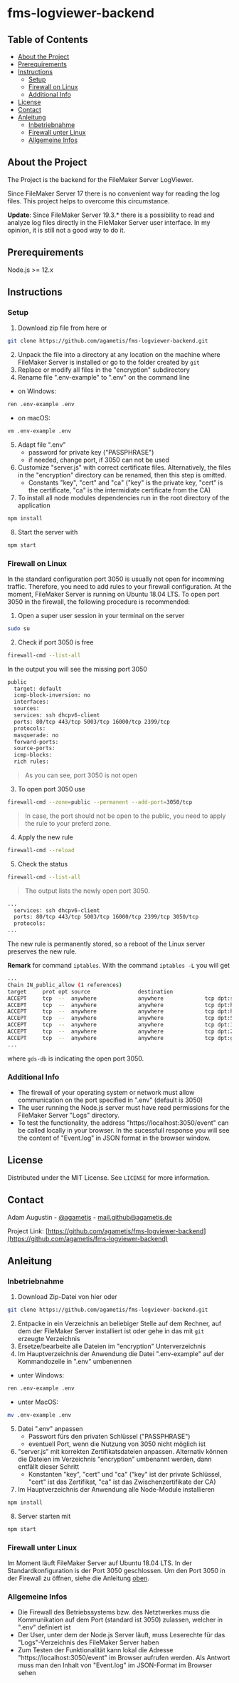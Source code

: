 # fms-logviewer-backend

## Table of Contents

- [About the Project](#about-the-project)
- [Prerequirements](#prerequirements)
- [Instructions](#instructions)
  - [Setup](#setup)
  - [Firewall on Linux](#firewall-on-linux)
  - [Additional Info](#additional-info)
- [License](#license)
- [Contact](#contact)
- [Anleitung](#anleitung)
  - [Inbetriebnahme](#inbetriebnahme)
  - [Firewall unter Linux](#firewall-unter-linux)
  - [Allgemeine Infos](#allgemeine-infos)

## About the Project

The Project is the backend for the FileMaker Server LogViewer.

Since FileMaker Server 17 there is no convenient way for reading the log files. This project helps to overcome this circumstance.

**Update**: Since FileMaker Server 19.3.* there is a possibility to read and analyze log files directly in the FileMaker Server user interface. In my opinion, it is still not a good way to do it.

## Prerequirements

Node.js >= 12.x

## Instructions

### Setup

1. Download zip file from here or

```bash
git clone https://github.com/agametis/fms-logviewer-backend.git
```

2. Unpack the file into a directory at any location on the machine where FileMaker Server is installed or go to the folder created by <code>git</code>
3. Replace or modify all files in the "encryption" subdirectory
4. Rename file ".env-example" to ".env" on the command line

- on Windows:

```bash
ren .env-example .env
```

- on macOS:

```bash
vm .env-example .env
```

5. Adapt file ".env"
   - password for private key ("PASSPHRASE")
   - if needed, change port, if 3050 can not be used
6. Customize "server.js" with correct certificate files. Alternatively, the files in the "encryption" directory can be renamed, then this step is omitted.
   - Constants "key", "cert" and "ca" ("key" is the private key, "cert" is the certificate, "ca" is the intermidiate certificate from the CA)
7. To install all node modules dependencies run in the root directory of the application

```bash
npm install
```

8. Start the server with

```bash
npm start
```

### Firewall on Linux

In the standard configuration port 3050 is usually not open for incomming traffic. Therefore, you need to add rules to your firewall configuration. At the moment, FileMaker Server is running on Ubuntu 18.04 LTS. To open port 3050 in the firewall, the following procedure is recommended:

1. Open a super user session in your terminal on the server

```bash
sudo su
```

2. Check if port 3050 is free

```bash
firewall-cmd --list-all
```

In the output you will see the missing port 3050

```bash
public
  target: default
  icmp-block-inversion: no
  interfaces:
  sources:
  services: ssh dhcpv6-client
  ports: 80/tcp 443/tcp 5003/tcp 16000/tcp 2399/tcp
  protocols:
  masquerade: no
  forward-ports:
  source-ports:
  icmp-blocks:
  rich rules:
```

> As you can see, port 3050 is not open

3. To open port 3050 use

```bash
firewall-cmd --zone=public --permanent --add-port=3050/tcp
```

> In case, the port should not be open to the public, you need to apply the rule to your preferd zone.

4. Apply the new rule

```bash
firewall-cmd --reload
```

5. Check the status

```bash
firewall-cmd --list-all
```

> The output lists the newly open port 3050.

```bash
...
  services: ssh dhcpv6-client
  ports: 80/tcp 443/tcp 5003/tcp 16000/tcp 2399/tcp 3050/tcp
  protocols:
...
```

The new rule is permanently stored, so a reboot of the Linux server preserves the new rule.

**Remark** for command <code>iptables</code>. With the command <code>iptables -L</code> you will get

```bash
...
Chain IN_public_allow (1 references)
target     prot opt source               destination
ACCEPT     tcp  --  anywhere             anywhere             tcp dpt:ssh ctstate NEW
ACCEPT     tcp  --  anywhere             anywhere             tcp dpt:http ctstate NEW
ACCEPT     tcp  --  anywhere             anywhere             tcp dpt:https ctstate NEW
ACCEPT     tcp  --  anywhere             anywhere             tcp dpt:5003 ctstate NEW
ACCEPT     tcp  --  anywhere             anywhere             tcp dpt:16000 ctstate NEW
ACCEPT     tcp  --  anywhere             anywhere             tcp dpt:2399 ctstate NEW
ACCEPT     tcp  --  anywhere             anywhere             tcp dpt:gds-db ctstate NEW
...
```
where <code>gds-db</code> is indicating the open port 3050.


### Additional Info

- The firewall of your operating system or network must allow communication on the port specified in ".env" (default is 3050)
- The user running the Node.js server must have read permissions for the FileMaker Server "Logs" directory.
- To test the functionality, the address "https://localhost:3050/event" can be called locally in your browser. In the sucessfull response you will see the content of "Event.log" in JSON format in the browser window.

## License

Distributed under the MIT License. See `LICENSE` for more information.

## Contact

Adam Augustin - [@agametis](https://twitter.com/agametis) - mail.github@agametis.de

Project Link: [https://github.com/agametis/fms-logviewer-backend](https://github.com/agametis/fms-logviewer-backend)

## Anleitung

### Inbetriebnahme

1. Download Zip-Datei von hier oder

```bash
git clone https://github.com/agametis/fms-logviewer-backend.git
```

2. Entpacke in ein Verzeichnis an beliebiger Stelle auf dem Rechner, auf dem der FileMaker Server installiert ist oder gehe in das mit <code>git</code> erzeugte Verzeichnis
3. Ersetze/bearbeite alle Dateien im "encryption" Unterverzeichnis
4. Im Hauptverzeichnis der Anwendung die Datei ".env-example" auf der Kommandozeile in ".env" umbenennen
- unter Windows:

```bash
ren .env-example .env
```

- unter MacOS:

```bash
mv .env-example .env
```

5. Datei ".env" anpassen
   - Passwort fürs den privaten Schlüssel ("PASSPHRASE")
   - eventuell Port, wenn die Nutzung von 3050 nicht möglich ist
6. "server.js" mit korrekten Zertifikatsdateien anpassen. Alternativ können die Dateien im Verzeichnis "encryption" umbenannt werden, dann entfällt dieser Schritt
   - Konstanten "key", "cert" und "ca" ("key" ist der private Schlüssel, "cert" ist das Zertifikat, "ca" ist das Zwischenzertifikate der CA)
7. Im Hauptverzeichnis der Anwendung alle Node-Module installieren

```bash
npm install
```

8. Server starten mit

```bash
npm start
```
### Firewall unter Linux

Im Moment läuft FileMaker Server auf Ubuntu 18.04 LTS. In der Standardkonfiguration is der Port 3050 geschlossen. Um den Port 3050 in der Firewall zu öffnen, siehe die Anleitung [oben](#firewall-on-linux).

### Allgemeine Infos

- Die Firewall des Betriebssystems bzw. des Netztwerkes muss die Kommunikation auf dem Port (standard ist 3050) zulassen, welcher in ".env" definiert ist
- Der User, unter dem der Node.js Server läuft, muss Leserechte für das "Logs"-Verzeichnis des FileMaker Server haben
- Zum Testen der Funktionalität kann lokal die Adresse "https://localhost:3050/event" im Browser aufrufen werden. Als Antwort muss man den Inhalt von "Event.log" im JSON-Format im Browser sehen
